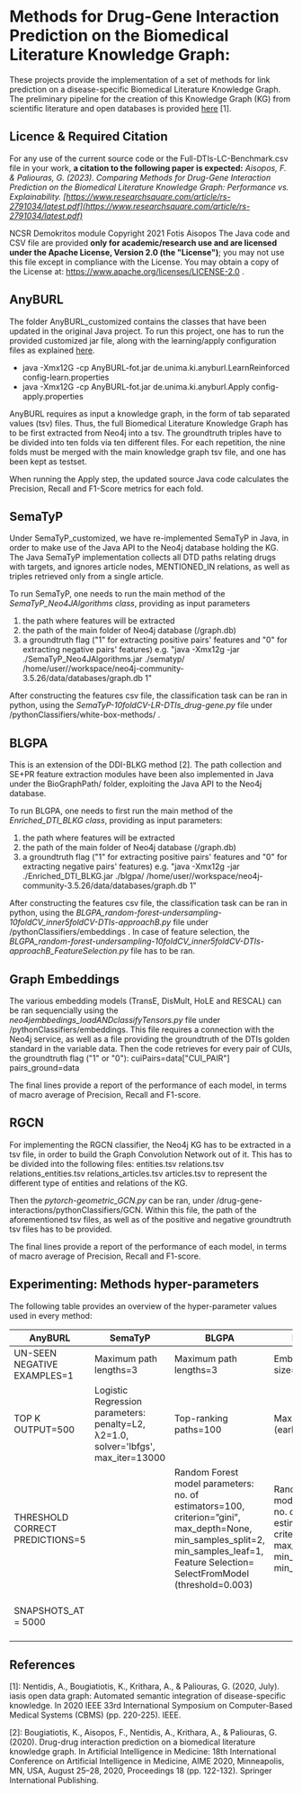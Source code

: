 # Methods for Drug-Gene Interaction Prediction on the Biomedical Literature Knowledge Graph:

These projects provide the implementation of a set of methods for link prediction on a disease-specific Biomedical Literature Knowledge Graph. The preliminary pipeline for the creation of this Knowledge Graph (KG) from scientific literature and open databases is provided [here](https://github.com/tasosnent/iASiS_WP4_java_modules) [1].

## Licence & Required Citation
For any use of the current source code or the Full-DTIs-LC-Benchmark.csv file in your work, **a citation to the following paper is expected:**
*Aisopos, F. & Paliouras, G. (2023). Comparing Methods for Drug-Gene Interaction Prediction on the Biomedical Literature Knowledge Graph: Performance vs. Explainability. [https://www.researchsquare.com/article/rs-2791034/latest.pdf](https://www.researchsquare.com/article/rs-2791034/latest.pdf)*

NCSR Demokritos module Copyright 2021 Fotis Aisopos
The Java code and CSV file are provided **only for academic/research use and are licensed under the Apache License, Version 2.0 (the "License")**; you may not use this file except in compliance with the License. You may obtain a copy of the License at: https://www.apache.org/licenses/LICENSE-2.0 .


## AnyBURL
The folder AnyBURL_customized contains the classes that have been updated in the original Java project. To run this project, one has to run the provided customized jar file, along with the learning/apply configuration files as explained  [here](https://web.informatik.uni-mannheim.de/AnyBURL). 
* java -Xmx12G -cp AnyBURL-fot.jar de.unima.ki.anyburl.LearnReinforced config-learn.properties
* java -Xmx12G -cp AnyBURL-fot.jar de.unima.ki.anyburl.Apply config-apply.properties

AnyBURL requires as input a knowledge graph, in the form of tab separated values (tsv) files. Thus, the full Biomedical Literature Knowledge Graph has to be first extracted from Neo4j into a tsv. The groundtruth triples have to be divided into ten folds via ten different files. For each repetition, the nine folds must be merged with the main knowledge graph tsv file, and one has been kept as testset. 

When running the Apply step, the updated source Java code calculates the Precision, Recall and F1-Score metrics for each fold.

## SemaTyP 
Under SemaTyP_customized, we have re-implemented SemaTyP in Java, in order to make use of the Java API to the Neo4j database holding the KG. The Java SemaTyP implementation collects all DTD paths relating drugs with targets, and ignores article nodes, MENTIONED_IN relations, as well as triples retrieved only from a single article.

To run SemaTyP, one needs to run the main method of the *SemaTyP_Neo4JAlgorithms class*, providing as input parameters 
1. the path where features will be extracted
2. the path of the main folder of Neo4j database (/graph.db)
3. a groundtruth flag ("1" for extracting positive pairs' features and "0" for extracting negative pairs' features)
e.g. "java -Xmx12g -jar ./SemaTyP_Neo4JAlgorithms.jar ./sematyp/ /home/user//workspace/neo4j-community-3.5.26/data/databases/graph.db 1"

After constructing the features csv file, the classification task can be ran in python, using the *SemaTyP-10foldCV-LR-DTIs_drug-gene.py* file under /pythonClassifiers/white-box-methods/ .

## BLGPA
This is an extension of the DDI-BLKG method [2]. The path collection and SE+PR feature extraction modules have been also implemented in Java under the BioGraphPath/ folder, exploiting the Java API to the Neo4j database. 

To run BLGPA, one needs to first run the main method of the *Enriched_DTI_BLKG class*, providing as input parameters: 
1. the path where features will be extracted
2. the path of the main folder of Neo4j database (/graph.db) 
3. a groundtruth flag ("1" for extracting positive pairs' features and "0" for extracting negative pairs' features)
e.g. "java -Xmx12g -jar ./Enriched_DTI_BLKG.jar ./blgpa/ /home/user//workspace/neo4j-community-3.5.26/data/databases/graph.db 1"


After constructing the features csv file, the classification task can be ran in python, using the *BLGPA_random-forest-undersampling-10foldCV_inner5foldCV-DTIs-approachB.py* file under /pythonClassifiers/embeddings . In case of feature selection, the *BLGPA_random-forest-undersampling-10foldCV_inner5foldCV-DTIs-approachB_FeatureSelection.py* file has to be ran.

## Graph Embeddings
The various embedding models (TransE, DisMult, HoLE and RESCAL) can be ran sequencially using the *neo4jembbedings_loadANDclassifyTensors.py* file under /pythonClassifiers/embeddings. This file requires a connection with the Neo4j service, as well as a file providing the groundtruth of the DTIs golden standard in the variable data.
Then the code retrieves for every pair of CUIs, the groundtruth flag ("1" or "0"):
cuiPairs=data["CUI_PAIR"]
pairs_ground=data

The final lines provide a report of the performance of each model, in terms of macro average of Precision, Recall and F1-score.

## RGCN
For implementing the RGCN classifier, the Neo4j KG has to be extracted in a tsv file, in order to build the Graph Convolution Network out of it. This has to be divided into the following files:
entities.tsv
relations.tsv
relations_entities.tsv
relations_articles.tsv
articles.tsv
to represent the different type of entities and relations of the KG.

Then the *pytorch-geometric_GCN.py* can be ran, under /drug-gene-interactions/pythonClassifiers/GCN.
Within this file, the path of the aforementioned tsv files, as well as of the  positive and negative groundtruth tsv files has to be provided.

The final lines provide a report of the performance of each model, in terms of macro average of Precision, Recall and F1-score.


## Experimenting: Methods hyper-parameters

The following table provides an overview of the hyper-parameter values used in every method:

| AnyBURL                              | SemaTyP                                              | BLGPA | Embeddings |  RGCN |
| ------------------------------------ | ---------------------------------------------------- | ----- | ---------- | ----- |
| UN-SEEN NEGATIVE EXAMPLES=1          | Maximum path lengths=3                             |  Maximum path lengths=3     | Εmbedding size=100  | Encoder hidden layers=100 |
| TOP K OUTPUT=500                     | Logistic Regression parameters: penalty=L2, λ2=1.0, solver='lbfgs', max_iter=13000             |  Top-ranking paths=100     |  Max epoxhs=100 (early stop option)  | Decoder=DistMult |
| THRESHOLD CORRECT PREDICTIONS=5      |    |   Random Forest model parameters: no. of estimators=100, criterion=”gini”, max_depth=None, min_samples_split=2, min_samples_leaf=1, Feature Selection= SelectFromModel (threshold=0.003)    |  Random Forest model parameters: no. of estimators=100, criterion=”gini”, max_depth=None, min_samples_split=2, min_samples_leaf=1  | Optimizer = Adam optimization (learning_rate=0.01) |
| SNAPSHOTS_AT = 5000                  |  |  |  | Max epochs=15 / 50  (applied for 1:10 / 1:54 ratios respectively) |

   
       
## References
[1]:  Nentidis, A., Bougiatiotis, K., Krithara, A., & Paliouras, G. (2020, July). iasis open data graph: Automated semantic integration of disease-specific knowledge. In 2020 IEEE 33rd International Symposium on Computer-Based Medical Systems (CBMS) (pp. 220-225). IEEE.

[2]: Bougiatiotis, K., Aisopos, F., Nentidis, A., Krithara, A., & Paliouras, G. (2020). Drug-drug interaction prediction on a biomedical literature knowledge graph. In Artificial Intelligence in Medicine: 18th International Conference on Artificial Intelligence in Medicine, AIME 2020, Minneapolis, MN, USA, August 25–28, 2020, Proceedings 18 (pp. 122-132). Springer International Publishing.
